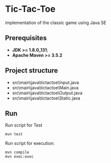 # Tic-Tac-Toe
implementation of the classic game using Java SE
## Prerequisites
* **JDK >= 1.8.0_131**;
* **Apache Maven >= 3.5.2**
## Project structure 
* src\main\java\tictactoe\Input.java
* src\main\java\tictactoe\Main.java
* src\main\java\tictactoe\Output.java
* src\main\java\tictactoe\Static.java
## Run 
Run script for Test
```
mvn test
```
Run script for execution:
```
mvn compile
mvn exec:exec
```